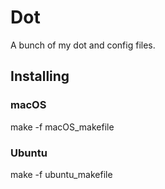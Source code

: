 # Dot

A bunch of my dot and config files.

## Installing

### macOS

make -f macOS_makefile

### Ubuntu

make -f ubuntu_makefile
